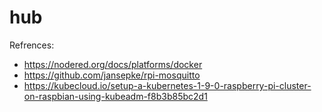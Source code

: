 # hub


Refrences:

- https://nodered.org/docs/platforms/docker
- https://github.com/jansepke/rpi-mosquitto
- https://kubecloud.io/setup-a-kubernetes-1-9-0-raspberry-pi-cluster-on-raspbian-using-kubeadm-f8b3b85bc2d1
